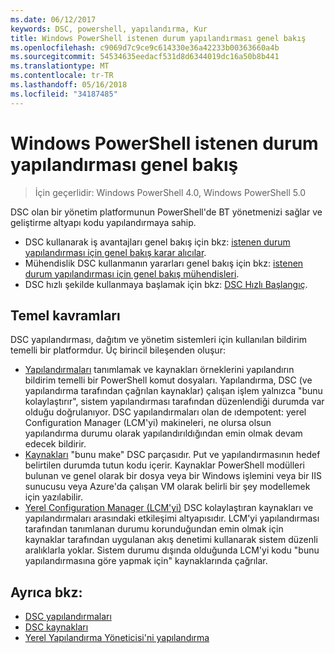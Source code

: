 ```yaml
---
ms.date: 06/12/2017
keywords: DSC, powershell, yapılandırma, Kur
title: Windows PowerShell istenen durum yapılandırması genel bakış
ms.openlocfilehash: c9069d7c9ce9c614330e36a42233b00363660a4b
ms.sourcegitcommit: 54534635eedacf531d8d6344019dc16a50b8b441
ms.translationtype: MT
ms.contentlocale: tr-TR
ms.lasthandoff: 05/16/2018
ms.locfileid: "34187485"
---
```

# <a name="windows-powershell-desired-state-configuration-overview"></a>Windows PowerShell istenen durum yapılandırması genel bakış

> İçin geçerlidir: Windows PowerShell 4.0, Windows PowerShell 5.0

DSC olan bir yönetim platformunun PowerShell'de BT yönetmenizi sağlar ve geliştirme altyapı kodu yapılandırmaya sahip.

- DSC kullanarak iş avantajları genel bakış için bkz: [istenen durum yapılandırması için genel bakış karar alıcılar](decisionMaker.md).
- Mühendislik DSC kullanmanın yararları genel bakış için bkz: [istenen durum yapılandırması için genel bakış mühendisleri](DscForEngineers.md).
- DSC hızlı şekilde kullanmaya başlamak için bkz: [DSC Hızlı Başlangıç](quickStart.md).

## <a name="key-concepts"></a>Temel kavramları

DSC yapılandırması, dağıtım ve yönetim sistemleri için kullanılan bildirim temelli bir platformdur. Üç birincil bileşenden oluşur:

- [Yapılandırmaları](configurations.md) tanımlamak ve kaynakları örneklerini yapılandırın bildirim temelli bir PowerShell komut dosyaları.
    Yapılandırma, DSC (ve yapılandırma tarafından çağrılan kaynaklar) çalışan işlem yalnızca "bunu kolaylaştırır", sistem yapılandırması tarafından düzenlendiği durumda var olduğu doğrulanıyor.
    DSC yapılandırmaları olan de ıdempotent: yerel Configuration Manager (LCM'yi) makineleri, ne olursa olsun yapılandırma durumu olarak yapılandırıldığından emin olmak devam edecek bildirir.
- [Kaynakları](resources.md) "bunu make" DSC parçasıdır. Put ve yapılandırmasının hedef belirtilen durumda tutun kodu içerir.
    Kaynaklar PowerShell modülleri bulunan ve genel olarak bir dosya veya bir Windows işlemini veya bir IIS sunucusu veya Azure'da çalışan VM olarak belirli bir şey modellemek için yazılabilir.
- [Yerel Configuration Manager (LCM'yi)](metaConfig.md) DSC kolaylaştıran kaynakları ve yapılandırmaları arasındaki etkileşimi altyapısıdır.
    LCM'yi yapılandırması tarafından tanımlanan durumu korunduğundan emin olmak için kaynaklar tarafından uygulanan akış denetimi kullanarak sistem düzenli aralıklarla yoklar.
    Sistem durumu dışında olduğunda LCM'yi kodu "bunu yapılandırmasına göre yapmak için" kaynaklarında çağrılar.

## <a name="see-also"></a>Ayrıca bkz:

- [DSC yapılandırmaları](configurations.md)
- [DSC kaynakları](resources.md)
- [Yerel Yapılandırma Yöneticisi'ni yapılandırma](metaConfig.md)